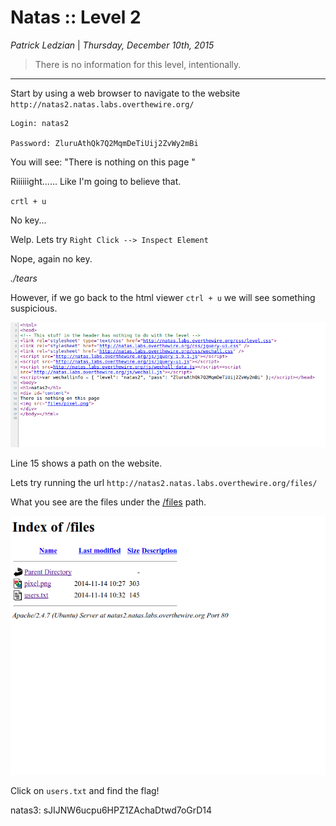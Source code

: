 __Natas :: Level 2__
================


_Patrick Ledzian_ | _Thursday, December 10th, 2015_ 


> There is no information for this level, intentionally.


----------


Start by using a web browser to navigate to the website `http://natas2.natas.labs.overthewire.org/`

```
Login: natas2

Password: ZluruAthQk7Q2MqmDeTiUij2ZvWy2mBi

```

You will see: "There is nothing on this page "

Riiiiiight...... Like I'm going to believe that.

`crtl + u`

No key...

Welp. Lets try `Right Click --> Inspect Element`

Nope, again no key.

*./tears*

However, if we go back to the html viewer `ctrl + u` we will see something suspicious.

![Image Broke](edit0.png)

Line 15 shows a path on the website.

Lets try running the url `http://natas2.natas.labs.overthewire.org/files/`

What you see are the files under the [/files] path.

![Image Broke](edit1.png)

Click on `users.txt` and find the flag!

natas3: sJIJNW6ucpu6HPZ1ZAchaDtwd7oGrD14








[/files]: http://stackoverflow.com/questions/4010158/is-it-possible-to-get-a-list-of-files-under-a-directory-of-a-website-how
